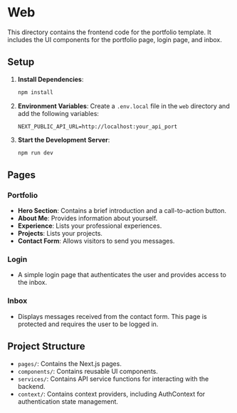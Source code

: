 # Web

This directory contains the frontend code for the portfolio template. It includes the UI components for the portfolio page, login page, and inbox.

## Setup

1. **Install Dependencies**:
   ```sh
   npm install
   ```

2. **Environment Variables**:
   Create a `.env.local` file in the `web` directory and add the following variables:
   ```env
   NEXT_PUBLIC_API_URL=http://localhost:your_api_port
   ```

3. **Start the Development Server**:
   ```sh
   npm run dev
   ```

## Pages

### Portfolio

- **Hero Section**: Contains a brief introduction and a call-to-action button.
- **About Me**: Provides information about yourself.
- **Experience**: Lists your professional experiences.
- **Projects**: Lists your projects.
- **Contact Form**: Allows visitors to send you messages.

### Login

- A simple login page that authenticates the user and provides access to the inbox.

### Inbox

- Displays messages received from the contact form. This page is protected and requires the user to be logged in.

## Project Structure

- `pages/`: Contains the Next.js pages.
- `components/`: Contains reusable UI components.
- `services/`: Contains API service functions for interacting with the backend.
- `context/`: Contains context providers, including AuthContext for authentication state management.